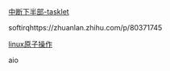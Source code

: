 [中断下半部-tasklet](http://edsionte.com/techblog/archives/1547)

softirqhttps://zhuanlan.zhihu.com/p/80371745

[linux原子操作](https://www.cnblogs.com/fanzhidongyzby/p/3654855.html)



aio
